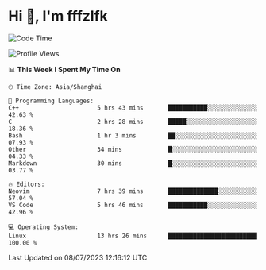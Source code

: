 # Hi 👋, I'm fffzlfk

<!--START_SECTION:waka-->
![Code Time](http://img.shields.io/badge/Code%20Time-272%20hrs%2057%20mins-blue)

![Profile Views](http://img.shields.io/badge/Profile%20Views-0-blue)

📊 **This Week I Spent My Time On** 

```text
🕑︎ Time Zone: Asia/Shanghai

💬 Programming Languages: 
C++                      5 hrs 43 mins       ███████████░░░░░░░░░░░░░░   42.63 % 
C                        2 hrs 28 mins       █████░░░░░░░░░░░░░░░░░░░░   18.36 % 
Bash                     1 hr 3 mins         ██░░░░░░░░░░░░░░░░░░░░░░░   07.93 % 
Other                    34 mins             █░░░░░░░░░░░░░░░░░░░░░░░░   04.33 % 
Markdown                 30 mins             █░░░░░░░░░░░░░░░░░░░░░░░░   03.77 % 

🔥 Editors: 
Neovim                   7 hrs 39 mins       ██████████████░░░░░░░░░░░   57.04 % 
VS Code                  5 hrs 46 mins       ███████████░░░░░░░░░░░░░░   42.96 % 

💻 Operating System: 
Linux                    13 hrs 26 mins      █████████████████████████   100.00 % 
```


 Last Updated on 08/07/2023 12:16:12 UTC
<!--END_SECTION:waka-->
